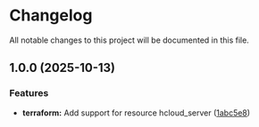 # Changelog

All notable changes to this project will be documented in this file.

## 1.0.0 (2025-10-13)

### Features

* **terraform:** Add support for resource hcloud_server ([1abc5e8](https://gitlab.com/terraform-child-modules-48151/terraform-hcloud-server/commit/1abc5e81f41747d61ef2f927fc1aa1907bc21cd9))
